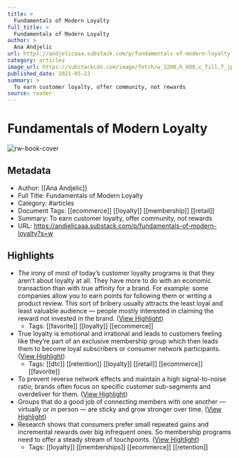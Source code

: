 ```yaml
---
title: >
  Fundamentals of Modern Loyalty
full_title: >
  Fundamentals of Modern Loyalty
author: >
  Ana Andjelic
url: https://andjelicaaa.substack.com/p/fundamentals-of-modern-loyalty?s=w
category: articles
image_url: https://substackcdn.com/image/fetch/w_1200,h_600,c_fill,f_jpg,q_auto:good,fl_progressive:steep,g_auto/https%3A%2F%2Fbucketeer-e05bbc84-baa3-437e-9518-adb32be77984.s3.amazonaws.com%2Fpublic%2Fimages%2Fa9214b04-01fa-4fd3-8bd6-1d2dca2ca31a_1200x720.jpeg
published_date: 2021-05-23
summary: >
  To earn customer loyalty, offer community, not rewards
source: reader
---
```

# Fundamentals of Modern Loyalty

![rw-book-cover](https://substackcdn.com/image/fetch/w_1200,h_600,c_fill,f_jpg,q_auto:good,fl_progressive:steep,g_auto/https%3A%2F%2Fbucketeer-e05bbc84-baa3-437e-9518-adb32be77984.s3.amazonaws.com%2Fpublic%2Fimages%2Fa9214b04-01fa-4fd3-8bd6-1d2dca2ca31a_1200x720.jpeg)

## Metadata
- Author: [[Ana Andjelic]]
- Full Title: Fundamentals of Modern Loyalty
- Category: #articles
- Document Tags: [[ecommerce]] [[loyalty]] [[membership]] [[retail]] 
- Summary: To earn customer loyalty, offer community, not rewards
- URL: https://andjelicaaa.substack.com/p/fundamentals-of-modern-loyalty?s=w

## Highlights
- The irony of most of today’s customer loyalty programs is that they aren’t about loyalty at all. They have more to do with an economic transaction than with true affinity for a brand. For example: some companies allow you to earn points for following them or writing a product review. This sort of bribery usually attracts the least loyal and least valuable audience — people mostly interested in claiming the reward not invested in the brand. ([View Highlight](https://read.readwise.io/read/01h6rdkwvzp698jdxc8cts7jq3))
    - Tags: [[favorite]] [[loyalty]] [[ecommerce]] 
- True loyalty is emotional and irrational and leads to customers feeling like they’re part of an exclusive membership group which then leads them to become loyal subscribers or consumer network participants. ([View Highlight](https://read.readwise.io/read/01h6rdks92w94g911qntsnz4xy))
    - Tags: [[dtc]] [[retention]] [[loyalty]] [[retail]] [[ecommerce]] [[favorite]] 
- To prevent reverse network effects and maintain a high signal-to-noise ratio, brands often focus on specific customer sub-segments and overdeliver for them. ([View Highlight](https://read.readwise.io/read/01h6rdq84nvwpqs4ysjcgfr6fe))
- Groups that do a good job of connecting members with one another — virtually or in person — are sticky and grow stronger over time. ([View Highlight](https://read.readwise.io/read/01h6rdscxtvz8t8z8r05xgs0yt))
- Research shows that consumers prefer small repeated gains and incremental rewards over big infrequent ones. So membership programs need to offer a steady stream of touchpoints. ([View Highlight](https://read.readwise.io/read/01h6rdsr68k0dg0tb1y21r9caq))
    - Tags: [[loyalty]] [[memberships]] [[ecommerce]] [[retention]] 



